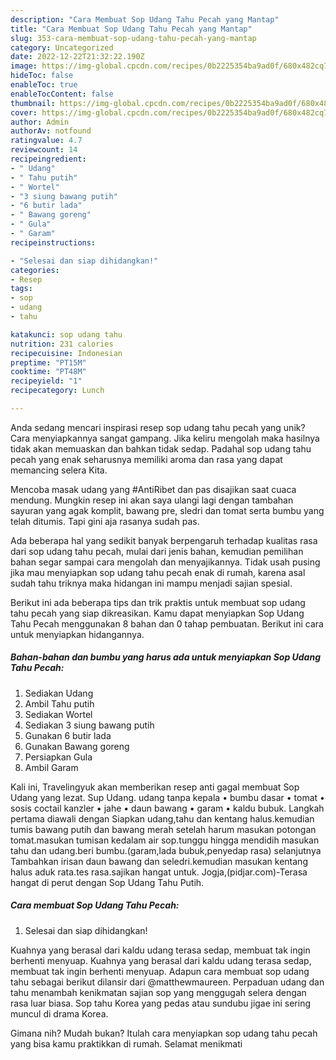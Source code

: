 ```yaml
---
description: "Cara Membuat Sop Udang Tahu Pecah yang Mantap"
title: "Cara Membuat Sop Udang Tahu Pecah yang Mantap"
slug: 353-cara-membuat-sop-udang-tahu-pecah-yang-mantap
category: Uncategorized
date: 2022-12-22T21:32:22.190Z
image: https://img-global.cpcdn.com/recipes/0b2225354ba9ad0f/680x482cq70/sop-udang-tahu-pecah-foto-resep-utama.jpg
hideToc: false
enableToc: true
enableTocContent: false
thumbnail: https://img-global.cpcdn.com/recipes/0b2225354ba9ad0f/680x482cq70/sop-udang-tahu-pecah-foto-resep-utama.jpg
cover: https://img-global.cpcdn.com/recipes/0b2225354ba9ad0f/680x482cq70/sop-udang-tahu-pecah-foto-resep-utama.jpg
author: Admin
authorAv: notfound
ratingvalue: 4.7
reviewcount: 14
recipeingredient:
- " Udang"
- " Tahu putih"
- " Wortel"
- "3 siung bawang putih"
- "6 butir lada"
- " Bawang goreng"
- " Gula"
- " Garam"
recipeinstructions:

- "Selesai dan siap dihidangkan!"
categories:
- Resep
tags:
- sop
- udang
- tahu

katakunci: sop udang tahu 
nutrition: 231 calories
recipecuisine: Indonesian
preptime: "PT15M"
cooktime: "PT48M"
recipeyield: "1"
recipecategory: Lunch

---
```





Anda sedang mencari inspirasi resep sop udang tahu pecah yang unik? Cara menyiapkannya sangat gampang. Jika keliru mengolah maka hasilnya tidak akan memuaskan dan bahkan tidak sedap. Padahal sop udang tahu pecah yang enak seharusnya memiliki aroma dan rasa yang dapat memancing selera Kita.





Mencoba masak udang yang #AntiRibet dan pas disajikan saat cuaca mendung. Mungkin resep ini akan saya ulangi lagi dengan tambahan sayuran yang agak komplit, bawang pre, sledri dan tomat serta bumbu yang telah ditumis. Tapi gini aja rasanya sudah pas.

Ada beberapa hal yang sedikit banyak berpengaruh terhadap kualitas rasa dari sop udang tahu pecah, mulai dari jenis bahan, kemudian pemilihan bahan segar sampai cara mengolah dan menyajikannya. Tidak usah pusing jika mau menyiapkan sop udang tahu pecah enak di rumah, karena asal sudah tahu triknya maka hidangan ini mampu menjadi sajian spesial.






Berikut ini ada beberapa tips dan trik praktis untuk membuat sop udang tahu pecah yang siap dikreasikan. Kamu dapat menyiapkan Sop Udang Tahu Pecah menggunakan 8 bahan dan 0 tahap pembuatan. Berikut ini cara untuk menyiapkan hidangannya.

<!--inarticleads1-->

##### Bahan-bahan dan bumbu yang harus ada untuk menyiapkan Sop Udang Tahu Pecah:

1. Sediakan  Udang
1. Ambil  Tahu putih
1. Sediakan  Wortel
1. Sediakan 3 siung bawang putih
1. Gunakan 6 butir lada
1. Gunakan  Bawang goreng
1. Persiapkan  Gula
1. Ambil  Garam


Kali ini, Travelingyuk akan memberikan resep anti gagal membuat Sop Udang yang lezat. Sup Udang. udang tanpa kepala • bumbu dasar • tomat • sosis coctail kanzler • jahe • daun bawang • garam • kaldu bubuk. Langkah pertama diawali dengan Siapkan udang,tahu dan kentang halus.kemudian tumis bawang putih dan bawang merah setelah harum masukan potongan tomat.masukan tumisan kedalam air sop.tunggu hingga mendidih masukan tahu dan udang.beri bumbu.(garam,lada bubuk,penyedap rasa) selanjutnya Tambahkan irisan daun bawang dan seledri.kemudian masukan kentang halus aduk rata.tes rasa.sajikan hangat untuk. Jogja,(pidjar.com)-Terasa hangat di perut dengan Sop Udang Tahu Putih. 

<!--inarticleads2-->

##### Cara membuat Sop Udang Tahu Pecah:


1. Selesai dan siap dihidangkan!

Kuahnya yang berasal dari kaldu udang terasa sedap, membuat tak ingin berhenti menyuap. Kuahnya yang berasal dari kaldu udang terasa sedap, membuat tak ingin berhenti menyuap. Adapun cara membuat sop udang tahu sebagai berikut dilansir dari @matthewmaureen. Perpaduan udang dan tahu menambah kenikmatan sajian sop yang menggugah selera dengan rasa luar biasa. Sop tahu Korea yang pedas atau sundubu jigae ini sering muncul di drama Korea. 

Gimana nih? Mudah bukan? Itulah cara menyiapkan sop udang tahu pecah yang bisa kamu praktikkan di rumah. Selamat menikmati
